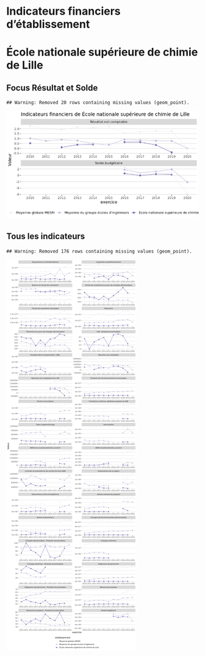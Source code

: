 Indicateurs financiers d’établissement
================

# École nationale supérieure de chimie de Lille

## Focus Résultat et Solde

    ## Warning: Removed 20 rows containing missing values (geom_point).

![](école_nationale_supérieure_de_chimie_de_lille_files/figure-gfm/etab.focus-1.png)<!-- -->

## Tous les indicateurs

    ## Warning: Removed 176 rows containing missing values (geom_point).

![](école_nationale_supérieure_de_chimie_de_lille_files/figure-gfm/etab-1.png)<!-- -->
